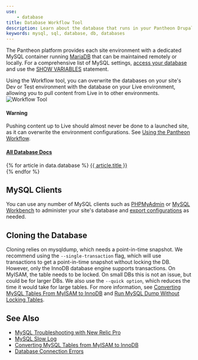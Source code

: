```yaml
---
use:
    - database
title: Database Workflow Tool
description: Learn about the database that runs in your Pantheon Drupal or WordPress site.
keywords: mysql, sql, database, db, databases
---
```

The Pantheon platform provides each site environment with a dedicated MySQL container running [MariaDB](http://en.wikipedia.org/wiki/MariaDB) that can be maintained remotely or locally. For a comprehensive list of MySQL settings, [access your database](/docs/articles/local/accessing-mysql-databases/#database-connection-information) and use the [SHOW VARIABLES](http://dev.mysql.com/doc/refman/5.0/en/show-variables.html) statement.

Using the Workflow tool, you can overwrite the databases on your site's Dev or Test environment with the database on your Live environment, allowing you to pull content from Live in to other environments.
![Workflow Tool](/source/docs/assets/images/interface-workflow-tool.png)
<div class="alert alert-danger"><h4>Warning</h4>
Pushing content up to Live should almost never be done to a launched site, as it can overwrite the environment configurations. See <a href="https://pantheon.io/docs/articles/sites/code/using-the-pantheon-workflow/">Using the Pantheon Workflow</a>. </div>

<div class="panel panel-default">
    <div class="panel-heading" role="tab" id="headingTwo">
      <h4 class="panel-title">
        <a class="collapsed" role="button" data-toggle="collapse"  href="#collapseTwo" aria-expanded="false" aria-controls="collapseTwo">
          All Database Docs
        </a>
      </h4>
    </div>
    <div id="collapseTwo" class="panel-collapse collapse" role="tabpanel" aria-labelledby="headingTwo">
      <div class="panel-body">
        {% for article in data.database %}
        <a href="{{ article.url }}">{{ article.title }}</a><br>
        {% endfor %}
       </div>
    </div>
</div>


## MySQL Clients
You can use any number of MySQL clients such as [PHPMyAdmin](/docs/articles/local/using-phpmyadmin-to-locally-administer-a-database/) or [MySQL Workbench](/docs/articles/local/using-mysql-workbench-to-access-a-database/) to  administer your site's database
and [export configurations](/docs/articles/sites/code/using-the-pantheon-workflow/#exporting-configuration) as needed.

## Cloning the Database
Cloning relies on mysqldump, which needs a point-in-time snapshot. We recommend using the `--single-transaction` flag, which will use transactions to get a point-in-time snapshot without locking the DB. However, only the InnoDB database engine supports transactions. On MyISAM, the table needs to be locked. On small DBs this is not an issue, but could be for larger DBs. We also use the `--quick option`, which reduces the time it would take for large tables. For more information, see [Converting MySQL Tables From MyISAM to InnoDB](https://pantheon.io/docs/articles/sites/database/myisam-to-innodb/) and [Run MySQL Dump Without Locking Tables](http://stackoverflow.com/questions/104612/run-mysqldump-without-locking-tables).

## See Also
- [MySQL Troubleshooting with New Relic Pro](/docs/articles/sites/newrelic/mysql-troubleshooting-with-new-relic-pro/)
- [MySQL Slow Log](/docs/articles/sites/logs/mysql-slow-log/)
- [Converting MySQL Tables from MyISAM to InnoDB](/docs/articles/sites/database/myisam-to-innodb/)
- [Database Connection Errors](/docs/articles/sites/database/database-connection-errors/)
